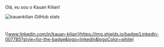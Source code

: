 Olá, eu sou o Kauan Kilian!

![kauankilian GitHub stats](https://github-readme-stats.vercel.app/api?username=kauankilian&show_icons=true&theme=blueberry)

#

 ![www.linkedin.com/in/kauan-kilian](https://img.shields.io/badge/LinkedIn-0077B5?style=for-the-badge&logo=linkedin&logoColor=white)
